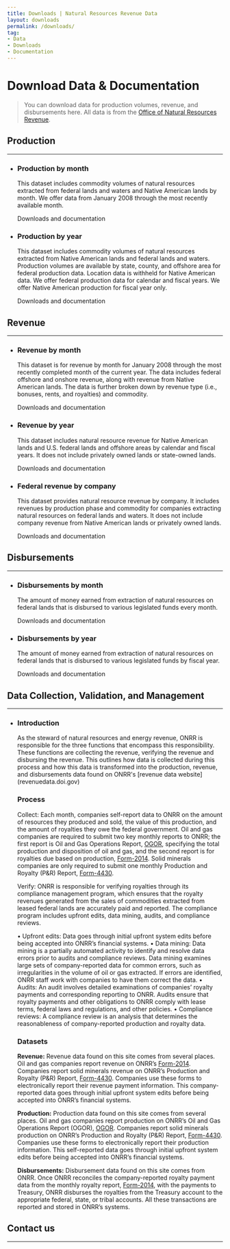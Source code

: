 ```yaml
---
title: Downloads | Natural Resources Revenue Data
layout: downloads
permalink: /downloads/
tag:
- Data
- Downloads
- Documentation
---
```


# Download Data & Documentation

> You can download data for production volumes, revenue, and disbursements here. All data is from the [Office of Natural Resources Revenue](https://www.onrr.gov/).


## Production
--------------------------------------------------------------------------------

<ul class="list-sections list-unstyled">
  <li class="downloads-download_links">
    <h3 id="production-by-month">Production by month</h3>
    <p>This dataset includes commodity volumes of natural resources extracted from federal lands and waters and Native American lands by month. We offer data from January 2008 through the most recently available month.</p>
    <download-data-link to="/downloads/federal-production-by-month/">Downloads and documentation</download-data-link>
  </li>
  <li class="downloads-download_links">
    <h3 id="federal-lands-and-waters">Production by year</h3>
    <p>This dataset includes commodity volumes of natural resources extracted from Native American lands and federal lands and waters. Production volumes are available by state, county, and offshore area for federal production data. Location data is <glossary-term>withheld</glossary-term> for Native American data. We offer federal production data for calendar and fiscal years. We offer Native American production for fiscal year only. </p>
    <download-data-link to="/downloads/federal-production/">Downloads and documentation</download-data-link>
  </li>
</ul>

## Revenue
--------------------------------------------------------------------------------
<ul class="list-sections list-unstyled">
  <!--Revenue by month-->
  <li class="downloads-download_links">
    <h3 id="revenue-by-month">Revenue by month</h3>
    <p>This dataset is for revenue by month for January 2008 through the most recently completed month of the current year. The data includes federal offshore and onshore revenue, along with revenue from Native American lands. The data is further broken down by revenue type (i.e., bonuses, rents, and royalties) and commodity.</p>
    <download-data-link to="/downloads/federal-revenue-by-month/">Downloads and documentation</download-data-link>
  </li>
  <!--Federal revenue by location-->
  <li class="downloads-download_links">
    <h3 id="revenue-by-year">Revenue by year</h3>
    <p>This dataset includes natural resource revenue for Native American lands and U.S. federal lands and offshore areas by calendar and fiscal years. It does not include privately owned lands or state-owned lands.</p>
    <download-data-link to="/downloads/federal-revenue-by-location/">Downloads and documentation</download-data-link>
  </li>
  <!--Federal revenue by company-->
  <li class="downloads-download_links">
    <h3 id="all-revenue">Federal revenue by company</h3>
    <p>This dataset provides natural resource revenue by company. It includes revenues by production phase and commodity for companies extracting natural resources on federal lands and waters. It does not include company revenue from Native American lands or privately owned lands.</p>
    <download-data-link to="/downloads/federal-revenue-by-company/">Downloads and documentation</download-data-link>
  </li>
</ul>

## Disbursements
--------------------------------------------------------------------------------

<ul class="list-sections list-unstyled">
  <li class="downloads-download_links">
    <h3 id="disbursements-by-month">Disbursements by month</h3>
    <p>The amount of money earned from extraction of natural resources on federal lands that is disbursed to various legislated funds every month.</p>
    <download-data-link to="/downloads/federal-disbursements-by-month/">Downloads and documentation</download-data-link>
  </li>
</ul>

<ul class="list-sections list-unstyled">
  <li class="downloads-download_links">
    <h3 id="disbursements-by-year">Disbursements by year</h3>
    <p>The amount of money earned from extraction of natural resources on federal lands that is disbursed to various legislated funds by fiscal year.</p>
    <download-data-link to="/downloads/disbursements/">Downloads and documentation</download-data-link>
  </li>
</ul>

## Data Collection, Validation, and Management
--------------------------------------------------------------------------------

<ul class="list-sections list-unstyled">
  <li class="downloads-download_links">
    <h3>Introduction</h3>
    As the steward of natural resources and energy revenue, ONRR is responsible for the three functions that encompass this responsibility. These functions are collecting the revenue, verifying the revenue and disbursing the revenue. This outlines how data is collected during this process and how this data is transformed into the production, revenue, and disbursements data found on ONRR's [revenue data website](revenuedata.doi.gov)


 <h3>Process</h3>

 Collect: Each month, companies self-report data to ONRR on the amount of resources they produced and sold, the value of this production, and the amount of royalties they owe the federal government.  Oil and gas companies are required to submit two key monthly reports to ONRR; the first report is Oil and Gas Operations Report, [OGOR](https://www.onrr.gov/ReportPay/PDFDocs/4054-a.pdf), specifying the total production and disposition of oil and gas, and the second report is for royalties due based on production, [Form-2014](https://www.onrr.gov/ReportPay/royalty-reporting.htm). Solid minerals companies are only required to submit one monthly Production and Royalty (P&R) Report, [Form-4430](https://www.onrr.gov/ReportPay/solids.htm).

 Verify: ONRR is responsible for verifying royalties through its compliance management program, which ensures that the royalty revenues generated from the sales of commodities extracted from leased federal lands are accurately paid and reported. The compliance program includes upfront edits, data mining, audits, and compliance reviews.

 •	Upfront edits: Data goes through initial upfront system edits before being accepted into ONRR’s financial systems.
 •	Data mining: Data mining is a partially automated activity to identify and resolve data errors prior to audits and compliance reviews. Data mining examines large sets of company-reported data for common errors, such as irregularities in the volume of oil or gas extracted.  If errors are identified, ONRR staff work with companies to have them correct the data.
 •	Audits: An audit involves detailed examinations of companies’ royalty payments and corresponding reporting to ONRR.  Audits ensure that royalty payments and other obligations to ONRR comply with lease terms, federal laws and regulations, and other policies.
 •	Compliance reviews: A compliance review is an analysis that determines the reasonableness of company-reported production and royalty data.


 <h3>Datasets</h3>
 
 <b>Revenue:</b> Revenue data found on this site comes from several places. Oil and gas companies report revenue on ONRR’s [Form-2014](https://www.onrr.gov/ReportPay/royalty-reporting.htm). Companies report solid minerals revenue on ONRR’s Production and Royalty (P&R) Report, [Form-4430](https://www.onrr.gov/ReportPay/solids.htm). Companies use these forms to electronically report their revenue payment information. This company-reported data goes through initial upfront system edits before being accepted into ONRR’s financial systems.

 <b>Production:</b> Production data found on this site comes from several places. Oil and gas companies report production on ONRR’s Oil and Gas Operations Report (OGOR), [OGOR](https://www.onrr.gov/ReportPay/PDFDocs/4054-a.pdf). Companies report solid minerals production on ONRR’s Production and Royalty (P&R) Report, [Form-4430](https://www.onrr.gov/ReportPay/solids.htm). Companies use these forms to electronically report their production information. This self-reported data goes through initial upfront system edits before being accepted into ONRR’s financial systems.

 <b>Disbursements:</b> Disbursement data found on this site comes from ONRR.  Once ONRR reconciles the company-reported royalty payment data from the monthly royalty report, [Form-2014](https://www.onrr.gov/ReportPay/royalty-reporting.htm), with the payments to Treasury, ONRR disburses the royalties from the Treasury account to the appropriate federal, state, or tribal accounts. All these transactions are reported and stored in ONRR’s systems.

  </li>
</ul>

## Contact us

--------------------------------------------------------------------------------
